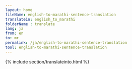 ```yaml
---
layout: home
fileName: english-to-marathi-sentence-translation
translatein: english_to_marathi
folderName : translate
lang: ja
from: en
to: mr
permalink: /ja/english-to-marathi-sentence-translation
tool: english-to-marathi-sentence-translation
---
```

{% include section/translateinto.html %}